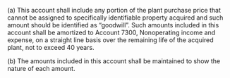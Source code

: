 (a) This account shall include any portion of the plant purchase price that cannot be assigned to specifically identifiable property acquired and such amount should be identified as “goodwill”. Such amounts included in this account shall be amortized to Account 7300, Nonoperating income and expense, on a straight line basis over the remaining life of the acquired plant, not to exceed 40 years.

(b) The amounts included in this account shall be maintained to show the nature of each amount.

